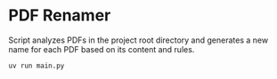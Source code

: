# PDF Renamer

Script analyzes PDFs in the project root directory and generates a new name for each PDF based on its content and rules.

```bash
uv run main.py
```
